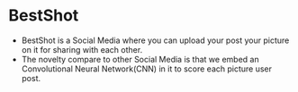 # BestShot
- BestShot is a Social Media where you can upload your post your picture on it for sharing with each other.
- The novelty compare to other Social Media is that we embed an Convolutional Neural Network(CNN) in it to score each picture user post.
